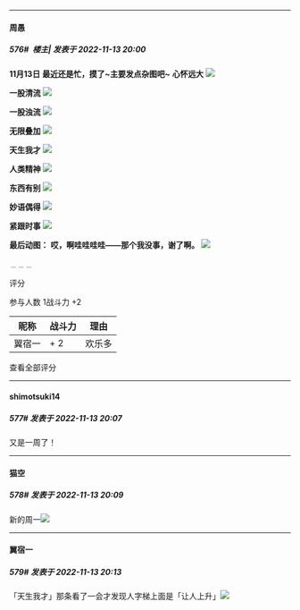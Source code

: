 

*****

####  周愚  
##### 576#         楼主| 发表于 2022-11-13 20:00

<strong>11月13日</strong>
<strong>最近还是忙，摸了~主要发点杂图吧~</strong>
<strong>
</strong>
<strong>心怀远大</strong>
<strong><img src="https://p.sda1.dev/8/7a50f0bd3c6621e0edcb0c5f014d3b57/dream.jpg" referrerpolicy="no-referrer"></strong>

<strong>一股清流</strong>
<strong><img src="https://p.sda1.dev/8/cf1f7373be5a27e10a73d1d9446fbca1/meow.png" referrerpolicy="no-referrer"></strong>

<strong>一股浊流</strong>
<strong><img src="https://p.sda1.dev/8/d3f011cbe7d1ca3e49d0ec13ee629a4b/meow2.jpg" referrerpolicy="no-referrer"></strong>

<strong>无限叠加</strong>
<strong><img src="https://p.sda1.dev/8/475201d89d075b9bfdc3710ebd1d0ca8/retrans.png" referrerpolicy="no-referrer"></strong>

<strong>天生我才</strong>
<strong><img src="https://p.sda1.dev/8/790b1d9cc3a60c048b5f8e58b9c8bd3b/poker.jpg" referrerpolicy="no-referrer"></strong>

<strong>人类精神</strong>
<strong><img src="https://p.sda1.dev/8/f6b6b2c017abbef6b2587efddbe6f4ca/robot.png" referrerpolicy="no-referrer"></strong>

<strong>东西有别</strong>
<strong><img src="https://p.sda1.dev/8/10d9e00becd616bbbee6b3ea26a3853c/bubble.jpg" referrerpolicy="no-referrer"></strong>

<strong>妙语偶得</strong>
<strong><img src="https://p.sda1.dev/8/2ee66c7a7c057581f977b0ae51dcc110/sets.png" referrerpolicy="no-referrer"></strong>

<strong>紧跟时事</strong>
<strong><img src="https://p.sda1.dev/8/f3d0500ec5eed0a4b4f1dca20e78a282/trolley.jpg" referrerpolicy="no-referrer"></strong>

<strong>最后动图：</strong>
<strong>哎，啊哇哇哇哇——那个我没事，谢了啊。</strong>
<img src="https://p.sda1.dev/8/8e8e0be8599ee25d6cac0750fed31347/fall.gif" referrerpolicy="no-referrer">

﹍﹍﹍

评分

 参与人数 1战斗力 +2

|昵称|战斗力|理由|
|----|---|---|
| 翼宿一| + 2|欢乐多|

查看全部评分

*****

####  shimotsuki14  
##### 577#       发表于 2022-11-13 20:07

又是一周了！

*****

####  猫空  
##### 578#       发表于 2022-11-13 20:09

新的周一<img src="https://static.saraba1st.com/image/smiley/face2017/138.png" referrerpolicy="no-referrer">



*****

####  翼宿一  
##### 579#       发表于 2022-11-13 20:13

「天生我才」那条看了一会才发现人字梯上面是「让人上升」<img src="https://static.saraba1st.com/image/smiley/face2017/068.png" referrerpolicy="no-referrer">

